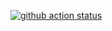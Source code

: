 [![github action status](https://github.com/petrdobr/test_case_image_parser/workflows/PHP%20CI/badge.svg)](../../actions)
